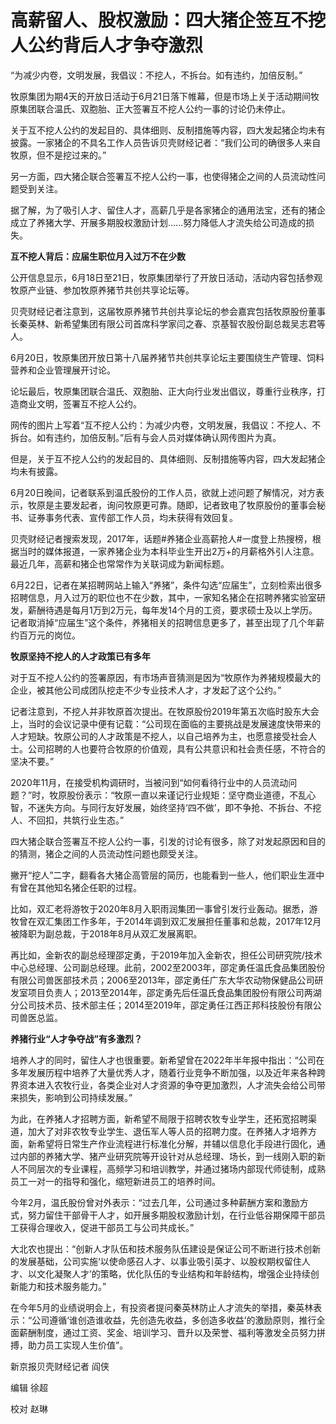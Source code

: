 

# 高薪留人、股权激励：四大猪企签互不挖人公约背后人才争夺激烈

“为减少内卷，文明发展，我倡议：不挖人，不拆台。如有违约，加倍反制。”

牧原集团为期4天的开放日活动于6月21日落下帷幕，但是市场上关于活动期间牧原集团联合温氏、双胞胎、正大签署互不挖人公约一事的讨论仍未停止。

关于互不挖人公约的发起目的、具体细则、反制措施等内容，四大发起猪企均未有披露。一家猪企的不具名工作人员告诉贝壳财经记者：“我们公司的确很多人来自牧原，但不是挖过来的。”

另一方面，四大猪企联合签署互不挖人公约一事，也使得猪企之间的人员流动性问题受到关注。

据了解，为了吸引人才、留住人才，高薪几乎是各家猪企的通用法宝，还有的猪企成立了养猪大学、开展多期股权激励计划……努力降低人才流失给公司造成的损失。

**互不挖人背后：应届生职位月入过万不在少数**

公开信息显示，6月18日至21日，牧原集团举行了开放日活动，活动内容包括参观牧原产业链、参加牧原养猪节共创共享论坛等。

贝壳财经记者注意到，这届牧原养猪节共创共享论坛的参会嘉宾包括牧原股份董事长秦英林、新希望集团有限公司首席科学家闫之春、京基智农股份副总裁吴志君等人。

6月20日，牧原集团开放日第十八届养猪节共创共享论坛主要围绕生产管理、饲料营养和企业管理展开讨论。

论坛最后，牧原集团联合温氏、双胞胎、正大向行业发出倡议，尊重行业秩序，打造商业文明，签署互不挖人公约。

网传的图片上写着“互不挖人公约：为减少内卷，文明发展，我倡议：不挖人、不拆台。如有违约，加倍反制。”后有与会人员对媒体确认网传图片为真。

但是，关于互不挖人公约的发起目的、具体细则、反制措施等内容，四大发起猪企均未有披露。

6月20日晚间，记者联系到温氏股份的工作人员，欲就上述问题了解情况，对方表示，牧原是主要发起者，询问牧原更可靠。随即，记者致电了牧原股份的董事会秘书、证券事务代表、宣传部工作人员，均未获得有效回复。

贝壳财经记者搜索发现，2017年，话题#养猪企业高薪抢人#一度登上热搜榜，根据当时的媒体报道，一家养猪企业为本科毕业生开出2万+的月薪格外引人注意。最近几年，高薪和猪企也常常作为关联词成为新闻标题。

6月22日，记者在某招聘网站上输入“养猪”，条件勾选“应届生”，立刻检索出很多招聘信息，月入过万的职位也不在少数，其中，一家知名猪企在招聘养猪实验室研发，薪酬待遇是每月1万到2万元，每年发14个月的工资，要求硕士及以上学历。记者取消掉“应届生”这个条件，养猪相关的招聘信息更多了，甚至出现了几个年薪约百万元的岗位。

**牧原坚持不挖人的人才政策已有多年**

对于互不挖人公约的签署原因，有市场声音猜测是因为“牧原作为养猪规模最大的企业，被其他公司成团队挖走不少专业技术人才，才发起了这个公约。”

记者注意到，不挖人并非牧原首次提出。在牧原股份2019年第五次临时股东大会上，当时的会议记录中便有记载：“公司现在面临的主要挑战是发展速度快带来的人才短缺。牧原公司的人才政策是不挖人，以自己培养为主，也愿意接受社会人士。公司招聘的人也要符合牧原的价值观，具有公共意识和社会责任感，不符合的坚决不要。”

2020年11月，在接受机构调研时，当被问到“如何看待行业中的人员流动问题？”时，牧原股份表示：“牧原一直以来谨记行业规矩：坚守商业道德，不乱心智，不迷失方向。与同行友好发展，始终坚持‘四不做’，即不争抢、不拆台、不挖人、不回扣，共筑行业生态。”

四大猪企联合签署互不挖人公约一事，引发的讨论有很多，除了对发起原因和目的的猜测，猪企之间的人员流动性问题也颇受关注。

撇开“挖人”二字，翻看各大猪企高管层的简历，也能看到一些人，他们职业生涯中有曾在其他知名猪企任职的过程。

比如，双汇老将游牧于2020年8月入职雨润集团一事曾引发行业轰动。据悉，游牧曾在双汇集团工作多年，于2014年调到双汇发展担任董事和总裁，2017年12月被降职为副总裁，于2018年8月从双汇发展离职。

再比如，金新农的副总经理邵定勇，于2019年加入金新农，担任公司研究院/技术中心总经理、公司副总经理。此前，2002至2003年，邵定勇任温氏食品集团股份有限公司兽医部技术员；2006至2013年，邵定勇任广东大华农动物保健品公司研发室项目负责人；2013至2014年，邵定勇先后任温氏食品集团股份有限公司两湖分公司技术员、技术部主任；2014至2019年，邵定勇任江西正邦科技股份有限公司兽医总监。

**养猪行业“人才争夺战”有多激烈？**

培养人才的同时，留住人才也很重要。新希望曾在2022年半年报中指出：“公司在多年发展历程中培养了大量优秀人才，随着行业竞争不断加强，以及近年来各种跨界资本进入农牧行业，各类企业对人才资源的争夺更加激烈，人才流失会给公司带来损失，影响到公司持续发展。”

为此，在养猪人才招聘方面，新希望不局限于招聘农牧专业学生，还拓宽招聘渠道，加大了对非农牧专业学生、退伍军人等人员的招聘力度。在养猪人才培养方面，新希望将日常生产作业流程进行标准化分解，并辅以信息化手段进行固化，通过内部的养猪大学、猪产业研究院等开设针对从总经理、场长，到一线刚入职的新人不同层次的专业课程，高频学习和培训教学，并通过猪场内部现代师徒制，成熟员工一对一的指导和强化，缩短新进员工的培养时间。

今年2月，温氏股份曾对外表示：“过去几年，公司通过多种薪酬方案和激励方式，努力留住干部骨干人才，如开展多期股权激励计划，在行业低谷期保障干部员工获得合理收入，促进干部员工与公司共成长。”

大北农也提出：“创新人才队伍和技术服务队伍建设是保证公司不断进行技术创新的发展基础，公司实施‘以使命感召人才、以事业吸引英才、以股权期权留住人才、以文化凝聚人才’的策略，优化队伍的专业结构和年龄结构，增强企业持续创新能力和技术服务能力。”

在今年5月的业绩说明会上，有投资者提问秦英林防止人才流失的举措，秦英林表示：“公司遵循‘谁创造谁收益，先创造先收益，多创造多收益’的激励原则，推行全面薪酬制度，通过工资、奖金、培训学习、晋升以及荣誉、福利等激发全员努力拼搏，助力员工实现人生价值”。

新京报贝壳财经记者 阎侠

编辑 徐超

校对 赵琳

